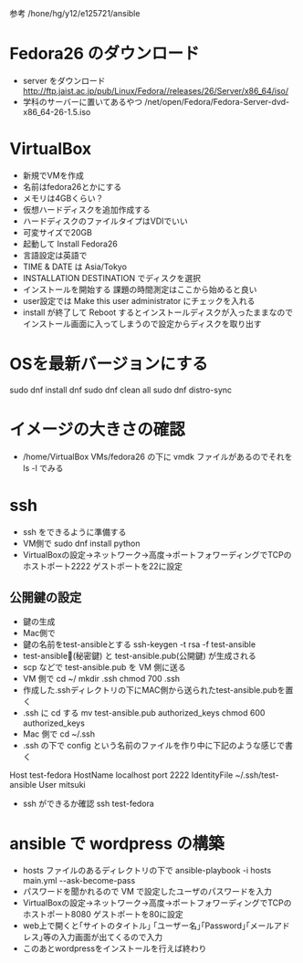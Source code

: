 参考 /hone/hg/y12/e125721/ansible

# Fedora26 のダウンロード
* server をダウンロード
http://ftp.jaist.ac.jp/pub/Linux/Fedora//releases/26/Server/x86_64/iso/
* 学科のサーバーに置いてあるやつ
/net/open/Fedora/Fedora-Server-dvd-x86_64-26-1.5.iso

# VirtualBox
* 新規でVMを作成
* 名前はfedora26とかにする
* メモリは4GBくらい？
* 仮想ハードディスクを追加作成する
* ハードディスクのファイルタイプはVDIでいい
* 可変サイズで20GB
* 起動して Install Fedora26
* 言語設定は英語で
* TIME & DATE は Asia/Tokyo
* INSTALLATION DESTINATION でディスクを選択
* インストールを開始する 課題の時間測定はここから始めると良い
* user設定では Make this user administrator にチェックを入れる
* install が終了して Reboot するとインストールディスクが入ったままなのでインストール画面に入ってしまうので設定からディスクを取り出す

# OSを最新バージョンにする
sudo dnf install dnf
sudo dnf clean all
sudo dnf distro-sync

# イメージの大きさの確認
* /home/VirtualBox VMs/fedora26 の下に vmdk ファイルがあるのでそれを ls -l でみる

# ssh
* ssh をできるように準備する　
* VM側で
sudo dnf install python
* VirtualBoxの設定->ネットワーク->高度->ポートフォワーディングでTCPのホストポート2222 ゲストポートを22に設定
## 公開鍵の設定
* 鍵の生成
* Mac側で
* 鍵の名前をtest-ansibleとする
ssh-keygen -t rsa -f test-ansible
* test-ansible(秘密鍵) と test-ansible.pub(公開鍵) が生成される
* scp などで test-ansible.pub を VM 側に送る
* VM 側で
cd ~/
mkdir .ssh
chmod 700 .ssh
* 作成した.sshディレクトリの下にMAC側から送られたtest-ansible.pubを置く
* .ssh に cd する
mv test-ansible.pub authorized_keys
chmod 600 authorized_keys
* Mac 側で
cd ~/.ssh
* .ssh の下で config という名前のファイルを作り中に下記のような感じで書く

Host test-fedora
    HostName        localhost
    port            2222
    IdentityFile    ~/.ssh/test-ansible
    User            mitsuki

* ssh ができるか確認
ssh test-fedora

# ansible で wordpress の構築
* hosts ファイルのあるディレクトリの下で
ansible-playbook -i hosts main.yml --ask-become-pass
* パスワードを聞かれるので VM で設定したユーザのパスワードを入力
* VirtualBoxの設定->ネットワーク->高度->ポートフォワーディングでTCPのホストポート8080 ゲストポートを80に設定
* web上で開くと｢サイトのタイトル｣ ｢ユーザー名｣｢Password｣｢メールアドレス｣等の入力画面が出てくるので入力
* このあとwordpressをインストールを行えば終わり
